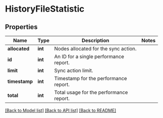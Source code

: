 # HistoryFileStatistic

## Properties
Name | Type | Description | Notes
------------ | ------------- | ------------- | -------------
**allocated** | **int** | Nodes allocated for the sync action. | 
**id** | **int** | An ID for a single performance report. | 
**limit** | **int** | Sync action limit. | 
**timestamp** | **int** | Timestamp for the performance report. | 
**total** | **int** | Total usage for the performance report. | 

[[Back to Model list]](../README.md#documentation-for-models) [[Back to API list]](../README.md#documentation-for-api-endpoints) [[Back to README]](../README.md)


